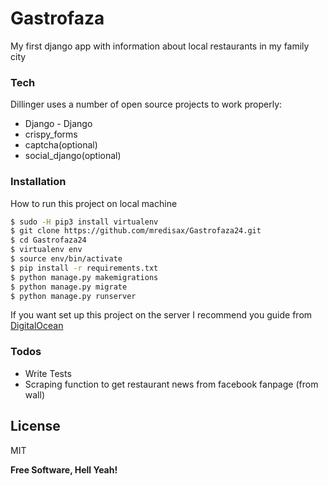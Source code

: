 # Gastrofaza

My first django app with information about local restaurants in my family city



### Tech

Dillinger uses a number of open source projects to work properly:

* Django - Django
* crispy_forms
* captcha(optional)
* social_django(optional)

### Installation

How to run this project on local machine

```sh
$ sudo -H pip3 install virtualenv
$ git clone https://github.com/mredisax/Gastrofaza24.git
$ cd Gastrofaza24
$ virtualenv env
$ source env/bin/activate
$ pip install -r requirements.txt
$ python manage.py makemigrations
$ python manage.py migrate
$ python manage.py runserver
```

If you want set up this project on the server I recommend you guide from [DigitalOcean](https://www.digitalocean.com/community/tutorials/how-to-set-up-django-with-postgres-nginx-and-gunicorn-on-ubuntu-18-04)



### Todos

 - Write Tests
 - Scraping function to get restaurant news from facebook fanpage (from wall)

License
----

MIT


**Free Software, Hell Yeah!**
